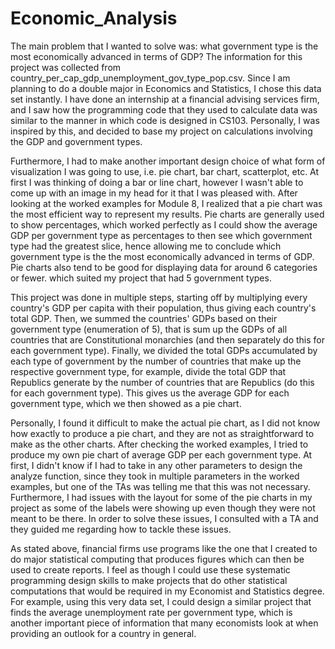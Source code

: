 # Economic_Analysis

The main problem that I wanted to solve was: what government type is the most economically advanced in terms of GDP? The information for this project was collected from country_per_cap_gdp_unemployment_gov_type_pop.csv. Since I am planning to do a double major in Economics and Statistics, I chose this data set instantly. I have done an internship at a financial advising services firm, and I saw how the programming code that they used to calculate data was similar to the manner in which code is designed in CS103. Personally, I was inspired by this, and decided to base my project on calculations involving the GDP and government types.

Furthermore, I had to make another important design choice of what form of visualization I was going to use, i.e. pie chart, bar chart, scatterplot, etc. At first I was thinking of doing a bar or line chart, however I wasn't able to come up with an image in my head for it that I was pleased with. After looking at the worked examples for Module 8, I realized that a pie chart was the most efficient way to represent my results. Pie charts are generally used to show percentages, which worked perfectly as I could show the average GDP per government type as percentages to then see which government type had the greatest slice, hence allowing me to conclude which government type is the the most economically advanced in terms of GDP. Pie charts also tend to be good for displaying data for around 6 categories or fewer. which suited my project that had 5 government types.

This project was done in multiple steps, starting off by multiplying every country's GDP per capita with their population, thus giving each country's total GDP. Then, we summed the countries' GDPs based on their government type (enumeration of 5), that is sum up the GDPs of all countries that are Constitutional monarchies (and then separately do this for each government type). Finally, we divided the total GDPs accumulated by each type of government by the number of countries that make up the respective government type, for example, divide the total GDP that Republics generate by the number of countries that are Republics (do this for each government type). This gives us the average GDP for each government type, which we then showed as a pie chart.

Personally, I found it difficult to make the actual pie chart, as I did not know how exactly to produce a pie chart, and they are not as straightforward to make as the other charts. After checking the worked examples, I tried to produce my own pie chart of average GDP per each government type. At first, I didn't know if I had to take in any other parameters to design the analyze function, since they took in multiple parameters in the worked examples, but one of the TAs was telling me that this was not necessary. Furthermore, I had issues with the layout for some of the pie charts in my project as some of the labels were showing up even though they were not meant to be there. In order to solve these issues, I consulted with a TA and they guided me regarding how to tackle these issues.

As stated above, financial firms use programs like the one that I created to do major statistical computing that produces figures which can then be used to create reports. I feel as though I could use these systematic programming design skills to make projects that do other statistical computations that would be required in my Economist and Statistics degree. For example, using this very data set, I could design a similar project that finds the average unemployment rate per government type, which is another important piece of information that many economists look at when providing an outlook for a country in general.

